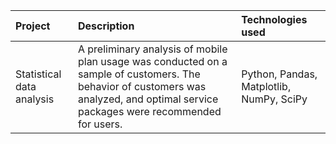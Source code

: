 | Project | Description | Technologies used | 
| :---------------------- | :---------------------- | :---------------------- |
| Statistical data analysis | A preliminary analysis of mobile plan usage was conducted on a sample of customers. The behavior of customers was analyzed, and optimal service packages were recommended for users.| Python, Pandas, Matplotlib, NumPy, SciPy |

